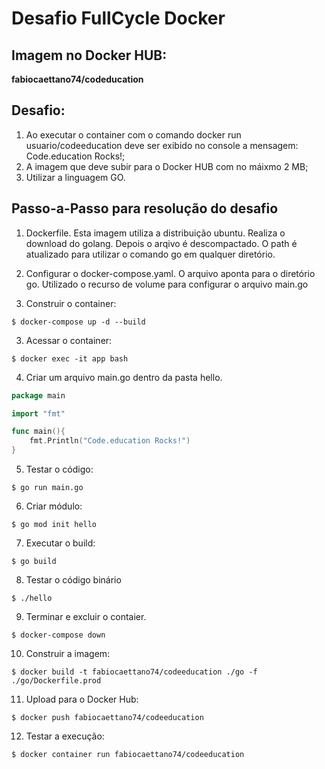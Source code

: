<h1>Desafio FullCycle Docker</h1>
<h2>Imagem no Docker HUB:</h2>
<b>fabiocaettano74/codeducation</b>


<h2>Desafio:</h2>

1. Ao executar o container com o comando docker run usuario/codeeducation deve 
ser  exibido no console a mensagem: Code.education Rocks!;
2. A imagem que deve subir para o Docker HUB com no máixmo 2 MB;
3. Utilizar a linguagem GO.



<h2>Passo-a-Passo para resolução do desafio</h2>

1. Dockerfile.
Esta imagem utiliza a distribuição ubuntu.
Realiza o download do golang.
Depois o arqivo é descompactado.
O path é atualizado para utilizar o comando go em qualquer diretório.

2. Configurar o docker-compose.yaml.
O arquivo aponta para o diretório go.
Utilizado o recurso de volume para configurar o arquivo main.go

2. Construir o container:
```
$ docker-compose up -d --build
```

3. Acessar o container:
```
$ docker exec -it app bash
```

4. Criar um arquivo main.go dentro da pasta hello.
``` go
package main

import "fmt"

func main(){
	fmt.Println("Code.education Rocks!")
}
```

5. Testar o código:
```
$ go run main.go
``` 

6. Criar módulo:
```
$ go mod init hello
```

7. Executar o build:
```
$ go build
```

8. Testar o código binário
```
$ ./hello
```

9. Terminar e excluir o contaier.
```
$ docker-compose down
```

10. Construir a imagem:
```
$ docker build -t fabiocaettano74/codeeducation ./go -f ./go/Dockerfile.prod
```

11. Upload para o Docker Hub:
```
$ docker push fabiocaettano74/codeeducation
```

12. Testar a execução:
```
$ docker container run fabiocaettano74/codeeducation
```